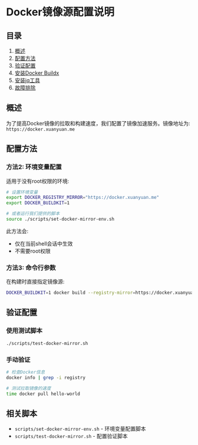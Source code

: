 # Docker镜像源配置说明

## 目录

1. [概述](#概述)
2. [配置方法](#配置方法)
3. [验证配置](#验证配置)
4. [安装Docker Buildx](#安装Docker-Buildx)
5. [安装jq工具](#安装jq工具)
6. [故障排除](#故障排除)

## 概述

为了提高Docker镜像的拉取和构建速度，我们配置了镜像加速服务。镜像地址为: `https://docker.xuanyuan.me`

## 配置方法


### 方法2: 环境变量配置

适用于没有root权限的环境:

```bash
# 设置环境变量
export DOCKER_REGISTRY_MIRROR="https://docker.xuanyuan.me"
export DOCKER_BUILDKIT=1

# 或者运行我们提供的脚本
source ./scripts/set-docker-mirror-env.sh
```

此方法会:
- 仅在当前shell会话中生效
- 不需要root权限

### 方法3: 命令行参数

在构建时直接指定镜像源:

```bash
DOCKER_BUILDKIT=1 docker build --registry-mirror=https://docker.xuanyuan.me -t loan-app -f Dockerfile.prod .
```

## 验证配置

### 使用测试脚本

```bash
./scripts/test-docker-mirror.sh
```

### 手动验证

```bash
# 检查Docker信息
docker info | grep -i registry

# 测试拉取镜像的速度
time docker pull hello-world
```



## 相关脚本

- `scripts/set-docker-mirror-env.sh` - 环境变量配置脚本
- `scripts/test-docker-mirror.sh` - 配置验证脚本